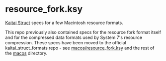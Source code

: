 # resource_fork.ksy

[Kaitai Struct](https://kaitai.io/) specs for a few Macintosh resource formats.

This repo previously also contained specs for the resource fork format itself and for the compressed data formats used by System 7's resource compression.
These specs have been moved to the official kaitai_struct_formats repo -
see [macos/resource_fork.ksy](https://github.com/kaitai-io/kaitai_struct_formats/blob/master/macos/resource_fork.ksy) and the rest of the [macos](https://github.com/kaitai-io/kaitai_struct_formats/tree/master/macos) directory.
